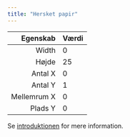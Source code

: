 ```yaml
---
title: "Hersket papir"
---
```


|    Egenskab | Værdi |
| -----------:|:----- |
|       Width | 0     |
|       Højde | 25    |
|     Antal X | 0     |
|     Antal Y | 1     |
| Mellemrum X | 0     |
|     Plads Y | 0     |

Se [introduktionen](intro) for mere information.
